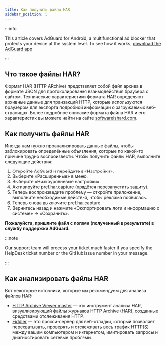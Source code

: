 ```yaml
---
title: Как получить файлы HAR
sidebar_position: 5
---
```


:::info

This article covers AdGuard for Android, a multifunctional ad blocker that protects your device at the system level. To see how it works, [download the AdGuard app](https://adguard.com/download.html?auto=true)

:::

## Что такое файлы HAR?
Формат HAR (HTTP ARchive) представляет собой файл архива в формате JSON для протоколирования взаимодействия браузера с сайтом. Технические характеристики формата HAR определяют архивные данные для транзакций HTTP, которые используются браузером для экспорта подробной информации о загружаемых веб-страницах. Более подробное описание формата файла HAR и его характеристик вы можете найти на сайте [softwareishard.com](http://www.softwareishard.com/blog/har-12-spec/).

## Как получить файлы HAR
Иногда нам нужно проанализировать данные файлы, чтобы заблокировать определённые объявления, которые по какой-то причине трудно воспроизвести. Чтобы получить файлы HAR, выполните следующие действия:
1. Откройте AdGuard и перейдите в «Настройки».
2. Выберите «Расширенные» в меню.
3. Выберите «Низкоуровневые настройки».
4. Активируйте pref.har.capture (придётся перезапустить защиту).
5. Теперь воспроизведите проблему — откройте приложение, выполните необходимые действия, чтобы реклама появилась.
6. Теперь снова выключите pref.har.capture.
7. Вернитесь назад и нажмите «Экспортировать логи и информацию о системе» → «Сохранить».

**Пожалуйста, пришлите файл с логами (полученный в результате) в службу поддержки AdGuard.**

:::note

Our support team will process your ticket much faster if you specify the HelpDesk ticket number or the GitHub issue number in your message.

:::

## Как анализировать файлы HAR
Вот некоторые источники, которые мы рекомендуем для анализа файлов HAR:
* [HTTP Archive Viewer master](https://gitgrimbo.github.io/harviewer/master/) — это инструмент анализа HAR, визуализирующий файлы журналов HTTP Archive (HAR), созданные средствами отслеживания HTTP.
* [Fiddler](https://www.telerik.com/fiddler) — это прокси-сервер для веб-отладки, который позволяет перехватывать, проверять и отслеживать весь трафик HTTP(S) между вашим компьютером и интернетом, имитировать запросы и диагностировать сетевые проблемы.
